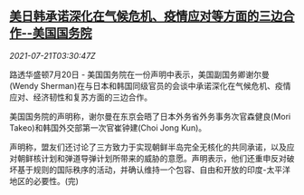 <!--1626838263000-->
[美日韩承诺深化在气候危机、疫情应对等方面的三边合作--美国国务院](https://cn.reuters.com/article/usa-japan-southkorea-0720-mon-idCNKBS2ER08V)
------

<div><i>2021-07-21T03:30:47Z</i></div><p>路透华盛顿7月20日 - 美国国务院在一份声明中表示，美国副国务卿谢尔曼(Wendy Sherman)在与日本和韩国同级官员的会谈中承诺深化在气候危机、疫情应对、经济韧性和复苏方面的三边合作。</p><p>美国国务院的声明称，谢尔曼在东京会晤了日本外务省外务事务次官森健良(Mori Takeo)和韩国外交部第一次官崔钟建(Choi Jong Kun)。</p><p>声明称，盟友们还讨论了三方致力于实现朝鲜半岛完全无核化的共同承诺，以及应对朝鲜核计划和弹道导弹计划所带来的威胁的意愿。声明表示，他们还重申反对破坏基于规则的国际秩序的活动，并确认维持一个包容、自由和开放的印度-太平洋地区的必要性。(完)</p>
